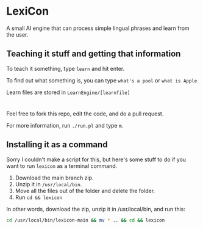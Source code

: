# LexiCon
A small AI engine that can process simple lingual phrases and learn from the user.

## Teaching it stuff and getting that information
To teach it something, type `learn` and hit enter.

To find out what something is, you can type `what's a pool` or `what is Apple`

Learn files are stored in `LearnEngine/[learnfile]`
#
Feel free to fork this repo, edit the code, and do a pull request.

For more information, run `./run.pl` and type `m`.

## Installing it as a command
Sorry I couldn't make a script for this, but here's some stuff to do if you want to run `lexicon` as a terminal command.

1. Download the main branch zip.
2. Unzip it in `/usr/local/bin`.
3. Move all the files out of the folder and delete the folder.
4. Run `cd && lexicon`

In other words, download the zip, unzip it in /usr/local/bin, and run this:
```bash
cd /usr/local/bin/lexicon-main && mv * .. && cd && lexicon
```
